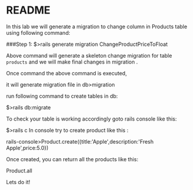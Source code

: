 # README

In this lab we will generate a migration to change column in Products table using following command:

###Step 1:
$>rails generate migration ChangeProductPriceToFloat

Above command will generate a skeleton change migration for table `products` and we will make final changes in migration .

Once command the above command is executed,

it will generate migration file in db>migration

 run following command to create tables in db:

$>rails db:migrate

To check your table is working accordingly goto rails console like this:

$>rails c
In console try to create product like this :

rails-console>Product.create({title:'Apple',description:'Fresh Apple',price:5.0})

Once created, you can return all the products like this:

Product.all



Lets do it!

